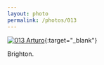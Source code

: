 ```yaml
---
layout: photo
permalink: /photos/013
---
```


[![013 Arturo](https://c2.staticflickr.com/4/3865/18831518573_5e1a02970f_c.jpg)](https://www.flickr.com/photos/131440297@N08/18831518573/){:target="_blank"}

Brighton.
